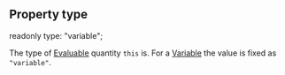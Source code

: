 ## Property type

<declaration>

<flag class="readonly">readonly</flag> type: "variable";

</declaration>

The type of [Evaluable](reference/v/0.2.1/core/definition/Evaluable) quantity `this`
is. For a [Variable](reference/v/0.2.1/core/definitions/Variable) the value is
fixed as `"variable"`.